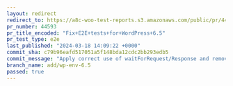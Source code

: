 ```yaml
---
layout: redirect
redirect_to: https://a8c-woo-test-reports.s3.amazonaws.com/public/pr/44593/e2e/index.html
pr_number: 44593
pr_title_encoded: "Fix+E2E+tests+for+WordPress+6.5"
pr_test_type: e2e
last_published: "2024-03-18 14:09:22 +0000"
commit_sha: c79b96eafd517051a5f148bda12cdc2bb293edb5
commit_message: "Apply correct use of waitForRequest/Response and remove where unneces…"
branch_name: add/wp-env-6.5
passed: true
---
```

